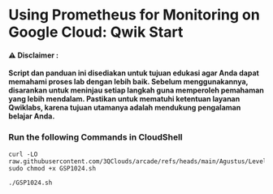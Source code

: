 #  Using Prometheus for Monitoring on Google Cloud: Qwik Start


#### ⚠️ Disclaimer :
**Script dan panduan ini disediakan untuk tujuan edukasi agar Anda dapat memahami proses lab dengan lebih baik. Sebelum menggunakannya, disarankan untuk meninjau setiap langkah guna memperoleh pemahaman yang lebih mendalam. Pastikan untuk mematuhi ketentuan layanan Qwiklabs, karena tujuan utamanya adalah mendukung pengalaman belajar Anda.**

### Run the following Commands in CloudShell 

```
curl -LO raw.githubusercontent.com/3QClouds/arcade/refs/heads/main/Agustus/Level%202/Using%20Prometheus%20for%20Monitoring%20on%20Google%20Cloud%20Qwik%20Start/GSP1024.sh
sudo chmod +x GSP1024.sh

./GSP1024.sh
```